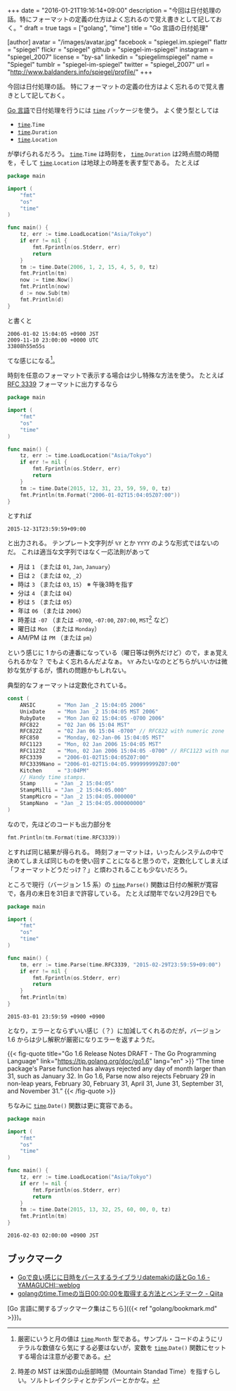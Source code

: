 +++
date = "2016-01-21T19:16:14+09:00"
description = "今回は日付処理の話。特にフォーマットの定義の仕方はよく忘れるので覚え書きとして記しておく。"
draft = true
tags = ["golang", "time"]
title = "Go 言語の日付処理"

[author]
  avatar = "/images/avatar.jpg"
  facebook = "spiegel.im.spiegel"
  flattr = "spiegel"
  flickr = "spiegel"
  github = "spiegel-im-spiegel"
  instagram = "spiegel_2007"
  license = "by-sa"
  linkedin = "spiegelimspiegel"
  name = "Spiegel"
  tumblr = "spiegel-im-spiegel"
  twitter = "spiegel_2007"
  url = "http://www.baldanders.info/spiegel/profile/"
+++

今回は日付処理の話。
特にフォーマットの定義の仕方はよく忘れるので覚え書きとして記しておく。

[Go 言語]で日付処理を行うには [`time`] パッケージを使う。
よく使う型としては

- [`time`].`Time`
- [`time`].`Duration`
- [`time`].`Location`

が挙げられるだろう。
[`time`].`Time` は時刻を， [`time`].`Duration` は2時点間の時間を，そして [`time`].`Location` は地球上の時差を表す型である。
たとえば

```go
package main

import (
	"fmt"
	"os"
	"time"
)

func main() {
	tz, err := time.LoadLocation("Asia/Tokyo")
	if err != nil {
		fmt.Fprintln(os.Stderr, err)
		return
	}
	tm := time.Date(2006, 1, 2, 15, 4, 5, 0, tz)
	fmt.Println(tm)
	now := time.Now()
	fmt.Println(now)
	d := now.Sub(tm)
	fmt.Println(d)
}
```

と書くと

```
2006-01-02 15:04:05 +0900 JST
2009-11-10 23:00:00 +0000 UTC
33808h55m55s
```

てな感じになる[^m]。

[^m]: 厳密にいうと月の値は [`time`].`Month` 型である。サンプル・コードのようにリテラルな数値なら気にする必要はないが，変数を [`time`].`Date()` 関数にセットする場合は注意が必要である。

時刻を任意のフォーマットで表示する場合は少し特殊な方法を使う。
たとえば [RFC 3339](https://tools.ietf.org/html/rfc3339) フォーマットに出力するなら

```go
package main

import (
	"fmt"
	"os"
	"time"
)

func main() {
	tz, err := time.LoadLocation("Asia/Tokyo")
	if err != nil {
		fmt.Fprintln(os.Stderr, err)
		return
	}
	tm := time.Date(2015, 12, 31, 23, 59, 59, 0, tz)
	fmt.Println(tm.Format("2006-01-02T15:04:05Z07:00"))
}
```

とすれば

```
2015-12-31T23:59:59+09:00
```

と出力される。
テンプレート文字列が `%Y` とか `YYYY` のような形式ではないのだ。
これは適当な文字列ではなく一応法則があって

- 月は `1` （または `01`, `Jan`, `January`）
- 日は `2` （または `02`, `_2`）
- 時は `3` （または `03`, `15`） ※ 午後3時を指す
- 分は `4` （または `04`）
- 秒は `5` （または `05`）
- 年は `06` （または `2006`）
- 時差は `-07` （または `-0700`, `-07:00`, `Z07:00`, `MST`[^tz] など）
- 曜日は `Mon` （または `Monday`）
- AM/PM は `PM` （または `pm`）

という感じに 1 からの連番になっている（曜日等は例外だけど）ので，まぁ覚えられるかな？ でもよく忘れるんだよなぁ。
`%Y` みたいなのとどちらがいいかは微妙な気がするが，慣れの問題かもしれない。

[^tz]: 時差の MST は米国の山岳部時間（Mountain Standad Time）を指すらしい。ソルトレイクシティとかデンバーとかかな。

典型的なフォーマットは定数化されている。

```go
const (
	ANSIC       = "Mon Jan _2 15:04:05 2006"
	UnixDate    = "Mon Jan _2 15:04:05 MST 2006"
	RubyDate    = "Mon Jan 02 15:04:05 -0700 2006"
	RFC822      = "02 Jan 06 15:04 MST"
	RFC822Z     = "02 Jan 06 15:04 -0700" // RFC822 with numeric zone
	RFC850      = "Monday, 02-Jan-06 15:04:05 MST"
	RFC1123     = "Mon, 02 Jan 2006 15:04:05 MST"
	RFC1123Z    = "Mon, 02 Jan 2006 15:04:05 -0700" // RFC1123 with numeric zone
	RFC3339     = "2006-01-02T15:04:05Z07:00"
	RFC3339Nano = "2006-01-02T15:04:05.999999999Z07:00"
	Kitchen     = "3:04PM"
	// Handy time stamps.
	Stamp      = "Jan _2 15:04:05"
	StampMilli = "Jan _2 15:04:05.000"
	StampMicro = "Jan _2 15:04:05.000000"
	StampNano  = "Jan _2 15:04:05.000000000"
)
```

なので，先ほどのコードも出力部分を

```go
fmt.Println(tm.Format(time.RFC3339))
```

とすれば同じ結果が得られる。
時刻フォーマットは，いったんシステムの中で決めてしまえば同じものを使い回すことになると思うので，定数化してしまえば「フォーマットどうだっけ？」と煩わされることも少ないだろう。

ところで現行（バージョン 1.5 系）の [`time`].`Parse()` 関数は日付の解釈が寛容で，各月の末日を31日まで許容している。
たとえば閏年でない2月29日でも

```go
package main

import (
	"fmt"
	"os"
	"time"
)

func main() {
	tm, err := time.Parse(time.RFC3339, "2015-02-29T23:59:59+09:00")
	if err != nil {
		fmt.Fprintln(os.Stderr, err)
		return
	}
	fmt.Println(tm)
}
```

```
2015-03-01 23:59:59 +0900 +0900
```

となり，エラーとならずいい感じ（？）に加減してくれるのだが，バージョン 1.6 からは少し解釈が厳密になりエラーを返すようだ。

{{< fig-quote title="Go 1.6 Release Notes DRAFT - The Go Programming Language" link="https://tip.golang.org/doc/go1.6" lang="en" >}}
<q>The time package's Parse function has always rejected any day of month larger than 31, such as January 32. In Go 1.6, Parse now also rejects February 29 in non-leap years, February 30, February 31, April 31, June 31, September 31, and November 31.</q>
{{< /fig-quote >}}

ちなみに [`time`].`Date()` 関数は更に寛容である。

```go
package main

import (
	"fmt"
	"os"
	"time"
)

func main() {
	tz, err := time.LoadLocation("Asia/Tokyo")
	if err != nil {
		fmt.Fprintln(os.Stderr, err)
		return
	}
	tm := time.Date(2015, 13, 32, 25, 60, 00, 0, tz)
	fmt.Println(tm)
}
```

```
2016-02-03 02:00:00 +0900 JST
```

## ブックマーク

- [Goで良い感じに日時をパースするライブラリdatemakiの話とGo 1.6 - YAMAGUCHI::weblog](http://ymotongpoo.hatenablog.com/entry/2015/12/22/000011)
- [golangのtime.Timeの当日00:00:00を取得する方法とベンチマーク - Qiita](http://qiita.com/ushio_s/items/3e270933641710bbd88e)

[Go 言語に関するブックマーク集はこちら]({{< ref "golang/bookmark.md" >}})。

[Go 言語]: https://golang.org/ "The Go Programming Language"
[`time`]: http://golang.org/pkg/time/
